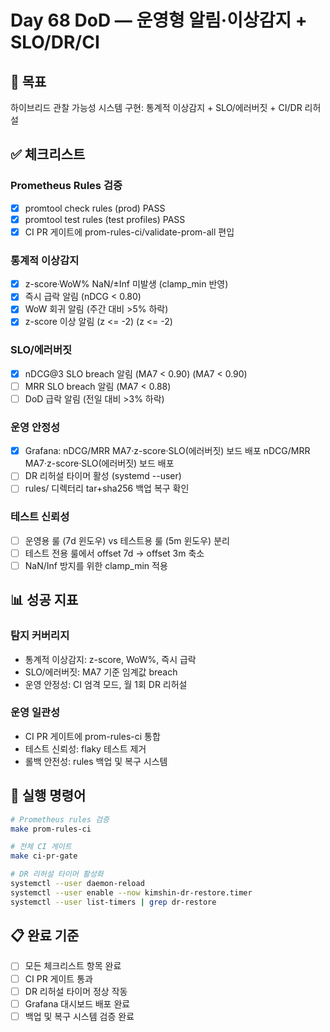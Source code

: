 # Day 68 DoD — 운영형 알림·이상감지 + SLO/DR/CI

## 🎯 목표
하이브리드 관찰 가능성 시스템 구현: 통계적 이상감지 + SLO/에러버짓 + CI/DR 리허설

## ✅ 체크리스트

### **Prometheus Rules 검증**
- [x] promtool check rules (prod) PASS
- [x] promtool test rules (test profiles) PASS
- [x] CI PR 게이트에 prom-rules-ci/validate-prom-all 편입

### **통계적 이상감지**
- [x] z-score·WoW% NaN/±Inf 미발생 (clamp_min 반영)
- [x] 즉시 급락 알림 (nDCG < 0.80)
- [x] WoW 회귀 알림 (주간 대비 >5% 하락)
- [x] z-score 이상 알림 (z <= -2) (z <= -2)

### **SLO/에러버짓**
- [x] nDCG@3 SLO breach 알림 (MA7 < 0.90) (MA7 < 0.90)
- [ ] MRR SLO breach 알림 (MA7 < 0.88)
- [ ] DoD 급락 알림 (전일 대비 >3% 하락)

### **운영 안정성**
- [x] Grafana: nDCG/MRR MA7·z-score·SLO(에러버짓) 보드 배포 nDCG/MRR MA7·z-score·SLO(에러버짓) 보드 배포
- [ ] DR 리허설 타이머 활성 (systemd --user)
- [ ] rules/ 디렉터리 tar+sha256 백업 복구 확인

### **테스트 신뢰성**
- [ ] 운영용 룰 (7d 윈도우) vs 테스트용 룰 (5m 윈도우) 분리
- [ ] 테스트 전용 룰에서 offset 7d → offset 3m 축소
- [ ] NaN/Inf 방지를 위한 clamp_min 적용

## 📊 성공 지표

### **탐지 커버리지**
- 통계적 이상감지: z-score, WoW%, 즉시 급락
- SLO/에러버짓: MA7 기준 임계값 breach
- 운영 안정성: CI 엄격 모드, 월 1회 DR 리허설

### **운영 일관성**
- CI PR 게이트에 prom-rules-ci 통합
- 테스트 신뢰성: flaky 테스트 제거
- 롤백 안전성: rules 백업 및 복구 시스템

## 🚀 실행 명령어

```bash
# Prometheus rules 검증
make prom-rules-ci

# 전체 CI 게이트
make ci-pr-gate

# DR 리허설 타이머 활성화
systemctl --user daemon-reload
systemctl --user enable --now kimshin-dr-restore.timer
systemctl --user list-timers | grep dr-restore
```

## 📋 완료 기준

- [ ] 모든 체크리스트 항목 완료
- [ ] CI PR 게이트 통과
- [ ] DR 리허설 타이머 정상 작동
- [ ] Grafana 대시보드 배포 완료
- [ ] 백업 및 복구 시스템 검증 완료
